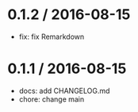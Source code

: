 0.1.2 / 2016-08-15
==================

* fix: fix Remarkdown

0.1.1 / 2016-08-15
==================

* docs: add CHANGELOG.md
* chore: change main

